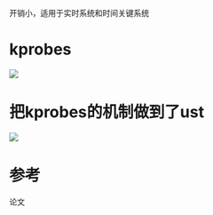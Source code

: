 开销小，适用于实时系统和时间关键系统

# kprobes

![](https://tcs.teambition.net/storage/312h02b9994d0d9e151fcee841bf6bd0e5e8?Signature=eyJhbGciOiJIUzI1NiIsInR5cCI6IkpXVCJ9.eyJBcHBJRCI6IjU5Mzc3MGZmODM5NjMyMDAyZTAzNThmMSIsIl9hcHBJZCI6IjU5Mzc3MGZmODM5NjMyMDAyZTAzNThmMSIsIl9vcmdhbml6YXRpb25JZCI6IiIsImV4cCI6MTY3MTg1MDcxNCwiaWF0IjoxNjcxMjQ1OTE0LCJyZXNvdXJjZSI6Ii9zdG9yYWdlLzMxMmgwMmI5OTk0ZDBkOWUxNTFmY2VlODQxYmY2YmQwZTVlOCJ9.b3nupVyb6LOHgUXPNnWIhvBcpzGvPI1lBvbpbjgbZ_Q&download=image.png "")

# 把kprobes的机制做到了ust

![](https://tcs.teambition.net/storage/312he84c509d5f7f0989b2d0a4a8b4d19155?Signature=eyJhbGciOiJIUzI1NiIsInR5cCI6IkpXVCJ9.eyJBcHBJRCI6IjU5Mzc3MGZmODM5NjMyMDAyZTAzNThmMSIsIl9hcHBJZCI6IjU5Mzc3MGZmODM5NjMyMDAyZTAzNThmMSIsIl9vcmdhbml6YXRpb25JZCI6IiIsImV4cCI6MTY3MTg1MDcxNCwiaWF0IjoxNjcxMjQ1OTE0LCJyZXNvdXJjZSI6Ii9zdG9yYWdlLzMxMmhlODRjNTA5ZDVmN2YwOTg5YjJkMGE0YThiNGQxOTE1NSJ9.yqdauGVgXIpaa1lOtgcxgIez_s0H39Ssupx07hHBVWU&download=image.png "")

# 参考

论文
